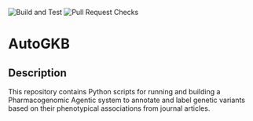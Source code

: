 ![Build and Test](https://github.com/DaneshjouLab/AutoGKB/workflows/build-and-test.yml/badge.svg)
![Pull Request Checks](https://github.com/DaneshjouLab/AutoGKB/workflows/pull_request.yml/badge.svg)

# AutoGKB



## Description

This repository contains Python scripts for running and building a Pharmacogenomic Agentic system to annotate and label genetic variants based on their phenotypical associations from journal articles. 